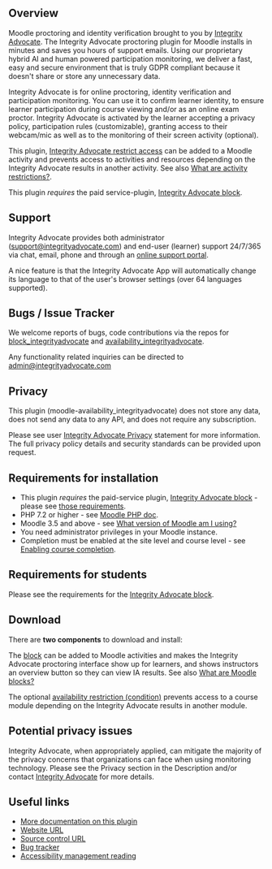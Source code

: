 Overview
--------

Moodle proctoring and identity verification brought to you by [Integrity Advocate](https://www.integrityadvocate.com/partners/moodle). The Integrity Advocate proctoring plugin for Moodle installs in minutes and saves you hours of support emails. Using our proprietary hybrid AI and human powered participation monitoring, we deliver a fast, easy and secure environment that is truly GDPR compliant because it doesn't share or store any unnecessary data.

Integrity Advocate is for online proctoring, identity verification and participation monitoring. You can use it to confirm learner identity, to ensure learner participation during course viewing and/or as an online exam proctor. Integrity Advocate is activated by the learner accepting a privacy policy, participation rules (customizable), granting access to their webcam/mic as well as to the monitoring of their screen activity (optional).

This plugin, [Integrity Advocate restrict access](https://moodle.org/plugins/availability_integrityadvocate) can be added to a Moodle activity and prevents access to activities and resources depending on the Integrity Advocate results in another activity. See also [What are activity restrictions?](https://docs.moodle.org/38/en/Using_restrict_access).

This plugin *requires* the paid service-plugin, [Integrity Advocate block](https://moodle.org/plugins/block_integrityadvocate).

Support
-------

Integrity Advocate provides both administrator ([support@integrityadvocate.com](mailto:%73%75p%70%6frt@%69nt%65%67r%69%74%79ad%76o%63%61%74%65%2e%63%6f%6d)) and end-user (learner) support 24/7/365 via chat, email, phone and through an [online support portal](https://support.integrityadvocate.com/hc/en-us).

A nice feature is that the Integrity Advocate App will automatically change its language to that of the user's browser settings (over 64 languages supported).

Bugs / Issue Tracker
--------------------

We welcome reports of bugs, code contributions via the repos for [block\_integrityadvocate](https://github.com/mwithheld/moodle-block_integrityadvocate) and [availability\_integrityadvocate](https://github.com/mwithheld/moodle-availability_integrityadvocate/issues).

Any functionality related inquiries can be directed to [admin@integrityadvocate.com](mailto:a%64%6d%69n@%69%6e%74e%67%72%69%74ya%64%76%6f%63a%74e%2eco%6d)

Privacy
-------

This plugin (moodle-availability_integrityadvocate) does not store any data, does not send any data to any API, and does not require any subscription.

Please see user [Integrity Advocate Privacy](https://www.integrityadvocate.com/privacy-policy-for-end-users) statement for more information. The full privacy policy details and security standards can be provided upon request.

Requirements for installation
-----------------------------

*   This plugin *requires* the paid-service plugin, [Integrity Advocate block](https://moodle.org/plugins/block_integrityadvocate) - please see [those requirements](https://github.com/mwithheld/moodle-block_integrityadvocate/blob/master/README.md#requirements-for-installation).
*   PHP 7.2 or higher - see [Moodle PHP doc](https://docs.moodle.org/35/en/PHP).  
*   Moodle 3.5 and above - see [What version of Moodle am I using?](https://docs.moodle.org/en/Moodle_version#What_version_of_Moodle_am_I_using)
*   You need administrator privileges in your Moodle instance.
*   Completion must be enabled at the site level and course level - see [Enabling course completion](https://docs.moodle.org/en/Course_completion_settings#Enabling_course_completion).

Requirements for students
-------------------------

Please see the requirements for the [Integrity Advocate block](https://moodle.org/plugins/block_integrityadvocate).

Download
--------

There are **two components** to download and install:

The [block](https://moodle.org/plugins/block_integrityadvocate) can be added to Moodle activities and makes the Integrity Advocate proctoring interface show up for learners, and shows instructors an overview button so they can view IA results. See also [What are Moodle blocks?](https://docs.moodle.org/en/Blocks)

The optional [availability restriction (condition)](https://moodle.org/plugins/availability_integrityadvocate) prevents access to a course module depending on the Integrity Advocate results in another module.

Potential privacy issues  
---------------------------

Integrity Advocate, when appropriately applied, can mitigate the majority of the privacy concerns that organizations can face when using monitoring technology. Please see the Privacy section in the Description and/or contact [Integrity Advocate](https://www.integrityadvocate.com/partners/moodle) for more details.

Useful links
------------

*   [More documentation on this plugin](https://iapartners.zendesk.com/hc/en-ca/sections/360012118873-Moodle)
*   [Website URL](https://www.integrityadvocate.com)
*   [Source control URL](https://github.com/mwithheld/moodle-availability_integrityadvocate)
*   [Bug tracker](https://github.com/mwithheld/moodle-availability_integrityadvocate/issues)
*   [Accessibility management reading](https://www.integrityadvocate.com/blog/three-ways-your-online-proctoring-software-isnt-meeting-accessibility-requirements)
